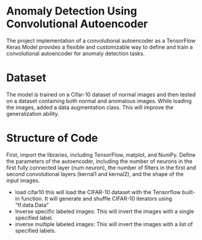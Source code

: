 # Anomaly Detection Using Convolutional Autoencoder
The project implementation of a convolutional autoencoder as a TensorFlow Keras Model provides a flexible and customizable way to define and train a convolutional autoencoder for anomaly detection tasks.

# Dataset
The model is trained on a Cifar-10 dataset of normal images and then tested on a dataset containing both normal and anomalous images. While loading the images, added a data augmentation class. This will improve the generalization ability.

# Structure of Code
First, import the libraries, including TensorFlow, matplot, and NumPy.
Define the parameters of the autoencoder, including the number of neurons in the first fully connected layer (num neuron), the number of filters in the first and second convolutional layers (kernal1 and kernal2), and the shape of the input images.

-  load cifar10 this will load the CIFAR-10 dataset with the Tensorflow built-in function. It will generate and shuffle CIFAR-10 iterators using ”tf.data.Data”
-  Inverse specific labeled images: This will invert the images with a single specified label.
-  inverse multiple labeled images: This will invert the images with a list of specified labels.
